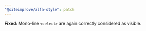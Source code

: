 ```yaml
---
"@siteimprove/alfa-style": patch
---
```


**Fixed:** Mono-line `<select>` are again correctly considered as visible.
